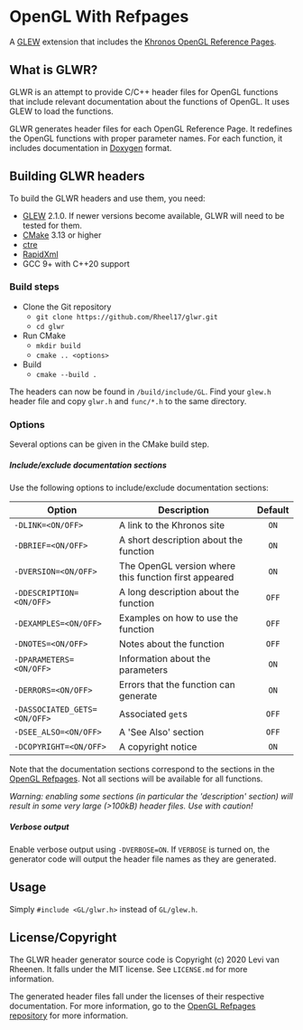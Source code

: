 # OpenGL With Refpages
A [GLEW](http://glew.sourceforge.net/) extension that includes the [Khronos OpenGL Reference Pages](https://www.khronos.org/registry/OpenGL-Refpages/gl4/).

## What is GLWR?
GLWR is an attempt to provide C/C++ header files for OpenGL functions that include relevant documentation about the functions of OpenGL. It uses GLEW to load the functions.

GLWR generates header files for each OpenGL Reference Page. It redefines the OpenGL functions with proper parameter names. For each function, it includes documentation in [Doxygen](https://www.doxygen.nl/index.html) format.

## Building GLWR headers

To build the GLWR headers and use them, you need:

- [GLEW](http://glew.sourceforge.net/) 2.1.0. If newer versions become available, GLWR will need to be tested for them.
- [CMake](https://cmake.org/) 3.13 or higher 
- [ctre](https://github.com/hanickadot/compile-time-regular-expressions)
- [RapidXml](http://rapidxml.sourceforge.net/)
- GCC 9+ with C++20 support

### Build steps
- Clone the Git repository
    - `git clone https://github.com/Rheel17/glwr.git`
    - `cd glwr`
- Run CMake
    - `mkdir build`
    - `cmake .. <options>`
- Build
    - `cmake --build .`

The headers can now be found in `/build/include/GL`. Find your `glew.h` header file and copy `glwr.h` and `func/*.h` to the same directory.

### Options
Several options can be given in the CMake build step.

##### Include/exclude documentation sections
Use the following options to include/exclude documentation sections:

| Option                       | Description                                           | Default |
|------------------------------|-------------------------------------------------------|:-------:|
| `-DLINK=<ON/OFF>`            | A link to the Khronos site                            |   `ON`  |
| `-DBRIEF=<ON/OFF>`           | A short description about the function                |   `ON`  |
| `-DVERSION=<ON/OFF>`         | The OpenGL version where this function first appeared |   `ON`  |
| `-DDESCRIPTION=<ON/OFF>`     | A long description about the function                 |  `OFF`  |
| `-DEXAMPLES=<ON/OFF>`        | Examples on how to use the function                   |  `OFF`  |
| `-DNOTES=<ON/OFF>`           | Notes about the function                              |  `OFF`  |
| `-DPARAMETERS=<ON/OFF>`      | Information about the parameters                      |   `ON`  |
| `-DERRORS=<ON/OFF>`          | Errors that the function can generate                 |   `ON`  |
| `-DASSOCIATED_GETS=<ON/OFF>` | Associated `get`s                                     |  `OFF`  |
| `-DSEE_ALSO=<ON/OFF>`        | A 'See Also' section                                  |  `OFF`  |
| `-DCOPYRIGHT=<ON/OFF>`       | A copyright notice                                    |   `ON`  |

Note that the documentation sections correspond to the sections in the [OpenGL Refpages](https://www.khronos.org/registry/OpenGL-Refpages/gl4/). Not all sections will be available for all functions. 

*Warning: enabling some sections (in particular the 'description' section) will result in some very large (>100kB) header files. Use with caution!*  

##### Verbose output
Enable verbose output using `-DVERBOSE=ON`. If `VERBOSE` is turned on, the generator code will output the header file names as they are generated.

## Usage
Simply `#include <GL/glwr.h>` instead of `GL/glew.h`.

## License/Copyright
The GLWR header generator source code is Copyright (c) 2020 Levi van Rheenen. It falls under the MIT license. See `LICENSE.md` for more information.

The generated header files fall under the licenses of their respective documentation. For more information, go to the [OpenGL Refpages repository](https://github.com/KhronosGroup/OpenGL-Refpages#licenses) for more information.